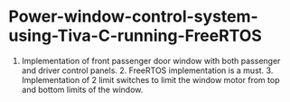 # Power-window-control-system-using-Tiva-C-running-FreeRTOS
1. Implementation of front passenger door window with both passenger and driver control panels. 2. FreeRTOS implementation is a must. 3. Implementation of 2 limit switches to limit the window motor from top and bottom limits of the window. 
